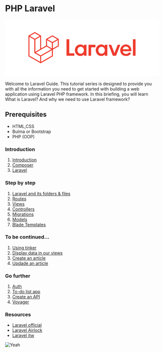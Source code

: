 # PHP Laravel
![Laravel](assets/laravel-6-logo.png)

Welcome to Laravel Guide. This tutorial series is designed to provide you with all the information you need to get started with building a web application using Laravel PHP framework. In this briefing, you will learn What is Laravel? And why we need to use Laravel framework? 

## Prerequisites
- HTML,CSS
- Bulma or Bootstrap
- PHP (OOP)

### Introduction

1. [Introduction](01.Introduction/a.introduction.md)
2. [Composer](01.Introduction/b.composer.md)
3. [Laravel](01.Introduction/c.laravel.md)

### Step by step
1. [Laravel and its folders & files](02.TheBasics/a.hierachy.md)
2. [Routes](02.TheBasics/b.routes.md)
3. [Views](02.TheBasics/c.views.md)
4. [Controllers](02.TheBasics/d.controllers.md)
5. [Migrations](02.TheBasics/e.migrations.md)
6. [Models](02.TheBasics/f.models.md)
7. [Blade Templates](02.TheBasics/g.blade.md)

### To be continued...
1. [Using tinker](03.Exercice/a.step1.md)
2. [Display data in our views](03.Exercice/b.step2.md)
3. [Create an article](03.Exercice/c.step3.md)
4. [Updade an article](03.Exercice/d.step4.md)


### Go further
1. [Auth](04.GoFuther/../04.GoFurther/a.auth.md)
2. [To-do list app]()
3. [Create an API](/04.GoFurther/c.API.md)
4. [Voyager](/04.GoFurther/d.voyager.md)

### Resources
- [Laravel official](https://laravel.com/)
- [Laravel Airlock](https://github.com/laravel/airlock)
- [Laravel jtw](https://github.com/tymondesigns/jwt-auth)


![Yeah](https://media.giphy.com/media/eoxomXXVL2S0E/giphy.gif)